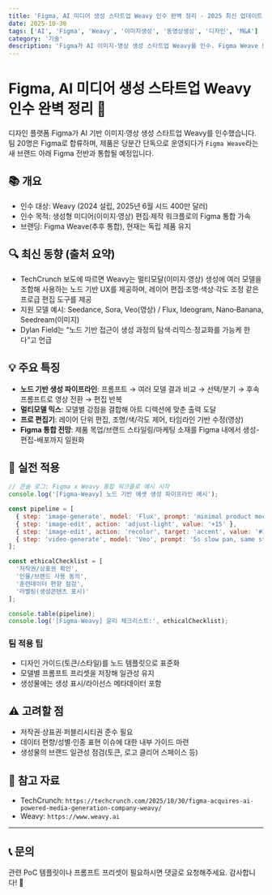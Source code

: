 ```yaml
---
title: 'Figma, AI 미디어 생성 스타트업 Weavy 인수 완벽 정리 - 2025 최신 업데이트'
date: 2025-10-30
tags: ['AI', 'Figma', 'Weavy', '이미지생성', '동영상생성', '디자인', 'M&A']
category: '기술'
description: 'Figma가 AI 이미지·영상 생성 스타트업 Weavy를 인수. Figma Weave 브랜드 통합, 노드 기반 생성 워크플로, 멀티모델 편집 기능 등 핵심을 정리합니다.'
---
```


# Figma, AI 미디어 생성 스타트업 Weavy 인수 완벽 정리 🚀

디자인 플랫폼 Figma가 AI 기반 이미지·영상 생성 스타트업 Weavy를 인수했습니다. 팀 20명은 Figma로 합류하며, 제품은 당분간 단독으로 운영되다가 `Figma Weave`라는 새 브랜드 아래 Figma 전반과 통합될 예정입니다.

## 📚 개요

- 인수 대상: Weavy (2024 설립, 2025년 6월 시드 400만 달러)
- 인수 목적: 생성형 미디어(이미지·영상) 편집·제작 워크플로의 Figma 통합 가속
- 브랜딩: Figma Weave(추후 통합), 현재는 독립 제품 유지

## 🔍 최신 동향 (출처 요약)

- TechCrunch 보도에 따르면 Weavy는 멀티모달(이미지·영상) 생성에 여러 모델을 조합해 사용하는 노드 기반 UX를 제공하며, 레이어 편집·조명·색상·각도 조정 같은 프로급 편집 도구를 제공
- 지원 모델 예시: Seedance, Sora, Veo(영상) / Flux, Ideogram, Nano‑Banana, Seedream(이미지)
- Dylan Field는 “노드 기반 접근이 생성 과정의 탐색·리믹스·정교화를 가능케 한다”고 언급

## 💡 주요 특징

- **노드 기반 생성 파이프라인**: 프롬프트 → 여러 모델 결과 비교 → 선택/분기 → 후속 프롬프트로 영상 전환 → 편집 반복
- **멀티모델 믹스**: 모델별 강점을 결합해 아트 디렉션에 맞춘 출력 도달
- **프로 편집기**: 레이어 단위 편집, 조명/색/각도 제어, 타임라인 기반 수정(영상)
- **Figma 통합 전망**: 제품 목업/브랜드 스타일링/마케팅 소재를 Figma 내에서 생성-편집-배포까지 일원화

## 📝 실전 적용

```javascript
// 콘솔 로그: Figma x Weavy 통합 워크플로 예시 시작
console.log('[Figma-Weavy] 노드 기반 에셋 생성 파이프라인 예시');

const pipeline = [
  { step: 'image-generate', model: 'Flux', prompt: 'minimal product mockup, soft light, brand blue' },
  { step: 'image-edit', action: 'adjust-light', value: '+15' },
  { step: 'image-edit', action: 'recolor', target: 'accent', value: '#175cff' },
  { step: 'video-generate', model: 'Veo', prompt: '5s slow pan, same style' }
];

const ethicalChecklist = [
  '저작권/상표권 확인',
  '인물/브랜드 사용 동의',
  '훈련데이터 편향 점검',
  '라벨링(생성콘텐츠 표시)'
];

console.table(pipeline);
console.log('[Figma-Weavy] 윤리 체크리스트:', ethicalChecklist);
```

### 팀 적용 팁

- 디자인 가이드(토큰/스타일)를 노드 템플릿으로 표준화
- 모델별 프롬프트 프리셋을 저장해 일관성 유지
- 생성물에는 생성 표시/라이선스 메타데이터 포함

## ⚠️ 고려할 점

- 저작권·상표권·퍼블리시티권 준수 필요
- 데이터 편향/성별·인종 표현 이슈에 대한 내부 가이드 마련
- 생성물의 브랜드 일관성 점검(토큰, 로고 클리어 스페이스 등)

## 🔗 참고 자료

- TechCrunch: `https://techcrunch.com/2025/10/30/figma-acquires-ai-powered-media-generation-company-weavy/`
- Weavy: `https://www.weavy.ai`

---

## 📞 문의

관련 PoC 템플릿이나 프롬프트 프리셋이 필요하시면 댓글로 요청해주세요. 감사합니다! 🙏

